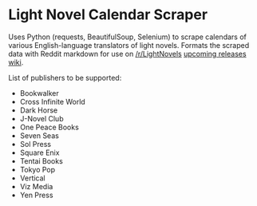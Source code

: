 # Light Novel Calendar Scraper

Uses Python (requests, BeautifulSoup, Selenium) to scrape calendars of various English-language translators of light novels. Formats the scraped data with Reddit markdown for use on [/r/LightNovels](https://www.reddit.com/r/LightNovels/) [upcoming releases wiki](https://www.reddit.com/r/LightNovels/wiki/upcomingreleases).

List of publishers to be supported:
- Bookwalker
- Cross Infinite World
- Dark Horse
- J-Novel Club
- One Peace Books
- Seven Seas
- Sol Press
- Square Enix
- Tentai Books
- Tokyo Pop
- Vertical
- Viz Media
- Yen Press
